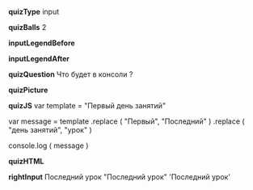 ____quizType____
input

____quizBalls____
2

____inputLegendBefore____


____inputLegendAfter____


____quizQuestion____
Что будет в консоли ?

____quizPicture____


____quizJS____
var template = "Первый день занятий"

var message =
    template
       .replace ( "Первый", "Последний" )
       .replace ( "день занятий", "урок" )

console.log ( message )


____quizHTML____


____rightInput____
Последний урок
"Последний урок"
'Последний урок'
